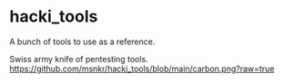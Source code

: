 # hacki_tools

A bunch of tools to use as a reference.


Swiss army knife of pentesting tools.
https://github.com/msnkr/hacki_tools/blob/main/carbon.png?raw=true
